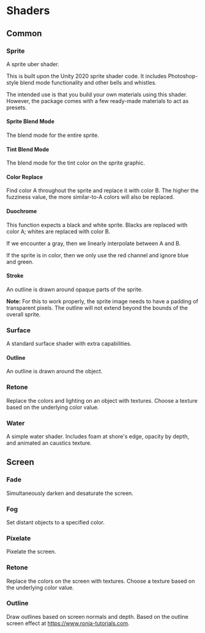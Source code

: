 # Shaders

## Common

### Sprite

A sprite uber shader.

This is built upon the Unity 2020 sprite shader code. It includes Photoshop-style blend mode functionality and other bells and whistles.

The intended use is that you build your own materials using this shader. However, the package comes with a few ready-made materials to act as presets.

#### Sprite Blend Mode

The blend mode for the entire sprite.

#### Tint Blend Mode

The blend mode for the tint color on the sprite graphic.

#### Color Replace

Find color A throughout the sprite and replace it with color B. The higher the fuzziness value, the more similar-to-A colors will also be replaced.

#### Duochrome

This function expects a black and white sprite. Blacks are replaced with color A; whites are replaced with color B.

If we encounter a gray, then we linearly interpolate between A and B.

If the sprite is in color, then we only use the red channel and ignore blue and green.

#### Stroke

An outline is drawn around opaque parts of the sprite.

**Note:** For this to work properly, the sprite image needs to have a padding of transparent pixels. The outline will not extend beyond the bounds of the overall sprite.

### Surface

A standard surface shader with extra capabilities.

#### Outline

An outline is drawn around the object.

### Retone

Replace the colors and lighting on an object with textures. Choose a texture based on the underlying color value.

### Water

A simple water shader. Includes foam at shore's edge, opacity by depth, and animated an caustics texture.

## Screen

### Fade

Simultaneously darken and desaturate the screen.

### Fog

Set distant objects to a specified color.

### Pixelate

Pixelate the screen.

### Retone

Replace the colors on the screen with textures. Choose a texture based on the underlying color value.

### Outline

Draw outlines based on screen normals and depth. Based on the outline screen effect at https://www.ronja-tutorials.com.
